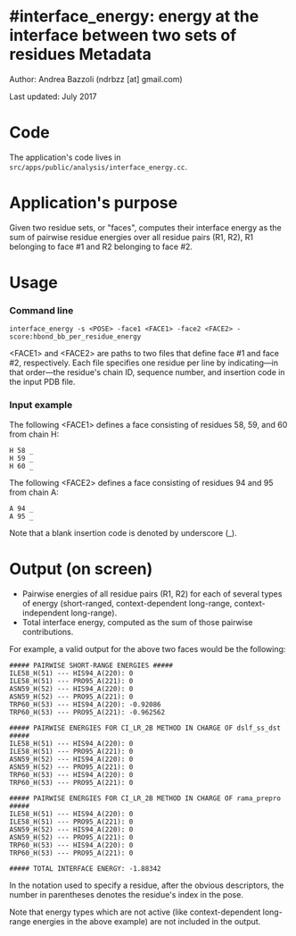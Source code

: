 #interface_energy: energy at the interface between two sets of residues 
Metadata
========

Author: Andrea Bazzoli (ndrbzz [at] gmail.com)

Last updated: July 2017

Code
====

The application's code lives in `src/apps/public/analysis/interface_energy.cc`.

Application's purpose
===================

Given two residue sets, or "faces", computes their interface energy as the sum of pairwise residue energies over all residue pairs (R1, R2), R1 belonging to face #1 and R2 belonging to face #2.

Usage
=====

### Command line
````
interface_energy -s <POSE> -face1 <FACE1> -face2 <FACE2> -score:hbond_bb_per_residue_energy
````
\<FACE1\> and \<FACE2\> are paths to two files that define face #1 and face #2, respectively. Each file specifies one residue per line by indicating—in that order—the residue's chain ID, sequence number, and insertion code in the input PDB file.

### Input example
The following \<FACE1\> defines a face consisting of residues 58, 59, and 60 from chain H:
````
H 58 _
H 59 _
H 60 _
````

The following \<FACE2\> defines a face consisting of residues 94 and 95 from chain A:
````
A 94 _
A 95 _
````
Note that a blank insertion code is denoted by underscore (_).

Output (on screen)
==================
* Pairwise energies of all residue pairs (R1, R2) for each of several types of energy (short-ranged, context-dependent long-range, context-independent long-range).
* Total interface energy, computed as the sum of those pairwise contributions.

For example, a valid output for the above two faces would be the following:
````
##### PAIRWISE SHORT-RANGE ENERGIES #####
ILE58_H(51) --- HIS94_A(220): 0
ILE58_H(51) --- PRO95_A(221): 0
ASN59_H(52) --- HIS94_A(220): 0
ASN59_H(52) --- PRO95_A(221): 0
TRP60_H(53) --- HIS94_A(220): -0.92086
TRP60_H(53) --- PRO95_A(221): -0.962562

##### PAIRWISE ENERGIES FOR CI_LR_2B METHOD IN CHARGE OF dslf_ss_dst #####
ILE58_H(51) --- HIS94_A(220): 0
ILE58_H(51) --- PRO95_A(221): 0
ASN59_H(52) --- HIS94_A(220): 0
ASN59_H(52) --- PRO95_A(221): 0
TRP60_H(53) --- HIS94_A(220): 0
TRP60_H(53) --- PRO95_A(221): 0

##### PAIRWISE ENERGIES FOR CI_LR_2B METHOD IN CHARGE OF rama_prepro #####
ILE58_H(51) --- HIS94_A(220): 0
ILE58_H(51) --- PRO95_A(221): 0
ASN59_H(52) --- HIS94_A(220): 0
ASN59_H(52) --- PRO95_A(221): 0
TRP60_H(53) --- HIS94_A(220): 0
TRP60_H(53) --- PRO95_A(221): 0

##### TOTAL INTERFACE ENERGY: -1.88342
````
In the notation used to specify a residue, after the obvious descriptors, the number in parentheses denotes the residue's index in the pose.

Note that energy types which are not active (like context-dependent long-range energies in the above example) are not included in the output.